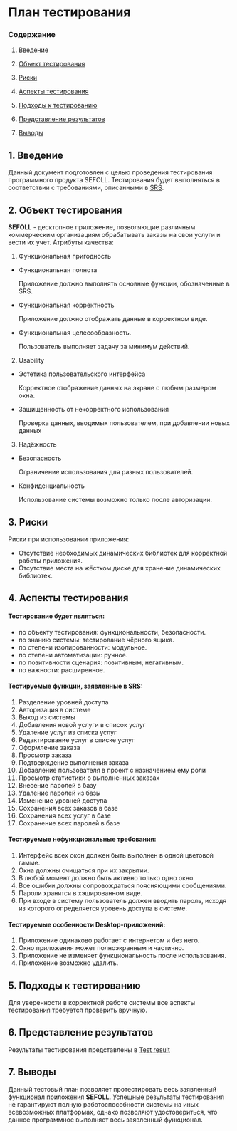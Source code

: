 # План тестирования

### Содержание

1.  [Введение](https://github.com/Alex-Sidorov/SEFOLL/blob/master/documents/test.md#1-%D0%B2%D0%B2%D0%B5%D0%B4%D0%B5%D0%BD%D0%B8%D0%B5)
    
2.  [Объект тестирования](https://github.com/Alex-Sidorov/SEFOLL/blob/master/documents/test.md#2-%D0%BE%D0%B1%D1%8A%D0%B5%D0%BA%D1%82-%D1%82%D0%B5%D1%81%D1%82%D0%B8%D1%80%D0%BE%D0%B2%D0%B0%D0%BD%D0%B8%D1%8F)
    
3.  [Риски](https://github.com/Alex-Sidorov/SEFOLL/blob/master/documents/test.md#3-%D1%80%D0%B8%D1%81%D0%BA%D0%B8)
    
4.  [Аспекты тестирования](https://github.com/Alex-Sidorov/SEFOLL/blob/master/documents/test.md#4-%D0%B0%D1%81%D0%BF%D0%B5%D0%BA%D1%82%D1%8B-%D1%82%D0%B5%D1%81%D1%82%D0%B8%D1%80%D0%BE%D0%B2%D0%B0%D0%BD%D0%B8%D1%8F)

5.  [Подходы к тестированию](https://github.com/Alex-Sidorov/SEFOLL/blob/master/documents/test.md#5-%D0%BF%D0%BE%D0%B4%D1%85%D0%BE%D0%B4%D1%8B-%D0%BA-%D1%82%D0%B5%D1%81%D1%82%D0%B8%D1%80%D0%BE%D0%B2%D0%B0%D0%BD%D0%B8%D1%8E)

6.  [Представление результатов](https://github.com/Alex-Sidorov/SEFOLL/blob/master/documents/test.md#6-%D0%BF%D1%80%D0%B5%D0%B4%D1%81%D1%82%D0%B0%D0%B2%D0%BB%D0%B5%D0%BD%D0%B8%D0%B5-%D1%80%D0%B5%D0%B7%D1%83%D0%BB%D1%8C%D1%82%D0%B0%D1%82%D0%BE%D0%B2)
    
7.  [Выводы](https://github.com/Alex-Sidorov/SEFOLL/blob/master/documents/test.md#7-%D0%B2%D1%8B%D0%B2%D0%BE%D0%B4%D1%8B)
    

## 1. Введение

Данный документ подготовлен с целью проведения тестирования программного продукта SEFOLL. Тестирования будет выполняться в соответствии с требованиями, описанными в [SRS](https://github.com/Alex-Sidorov/SEFOLL/blob/master/documents/srs.md).

## 2. Объект тестирования
**SEFOLL** - десктопное приложение, позволяющие различным коммерческим организациям обрабатывать заказы на свои услуги и вести их учет.
Атрибуты качества:
1.  Функциональная пригодность
-   Функциональная полнота

    Приложение должно выполнять основные функции, обозначенные в SRS.
-   Функциональная корректность
 
    Приложение должно отображать данные в корректном виде.
-   Функциональная целесообразность.
 
    Пользователь выполняет задачу за минимум действий.
2.  Usability

-   Эстетика пользовательского интерфейса  
    
    Корректное отображение данных на экране с любым размером окна.
-   Защищенность от некорректного использования  
    
    Проверка данных, вводимых пользователем, при добавлении  новых данных
 3. Надёжность
  - Безопасность 
	 
     Ограничение использования для разных пользователей.
- Конфиденциальность
 
    Использование системы возможно только после авторизации.  


## 3. Риски

Риски при использовании приложения:

-   Отсутствие необходимых динамических библиотек для корректной работы приложения.
-   Отсутствие места на жёстком диске для хранение динамических библиотек.

## 4. Аспекты тестирования

#### Тестирование будет являться:
- по объекту тестирования: функциональности, безопасности.
- по знанию системы: тестирование чёрного ящика.
- по степени изолированности: модульное.
- по степени автоматизации: ручное.
- по позитивности сценария: позитивным, негативным.
- по важности: расширенное.

#### Тестируемые  функции, заявленные в SRS:  

1. Разделение уровней доступа
2. Авторизация в системе 
3.  Выход из системы    
4.  Добавления новой услуги в список услуг  
5.  Удаление услуг из списка услуг
6.  Редактирование услуг в списке услуг
7.  Оформление заказа  
8.  Просмотр заказа   
9.  Подтверждение выполнения заказа
10.  Добавление пользователя в проект с назначением ему роли  
11. Просмотр статистики о выполненных заказах 
12.  Внесение паролей в базу   
13.  Удаление паролей из базы
14.  Изменение уровней доступа
15.  Сохранения всех заказов в базе
16.  Сохранения всех услуг в базе 
17.  Сохранение всех паролей в базе  

#### Тестируемые  нефункциональные требования:
1. Интерфейс всех окон должен быть выполнен в одной цветовой гамме.
2.  Окна должны очищаться при их закрытии.
3.  В любой момент должно быть активно только одно окно.
4.   Все ошибки должны сопровождаться поясняющими сообщениями.
5. Пароли хранятся в хэшированном виде.
6. При входе в систему пользователь должен вводить пароль, исходя из которого определяется уровень доступа в системе.

#### Тестируемые особенности Desktop-приложений:
1. Приложение одинаково работает с интернетом и без него.
2. Окно приложения может полноэкранным и частично.
3. Приложение не изменяет функциональность после использования.
4. Приложение возможно удалить.

## 5. Подходы к тестированию

Для уверенности в корректной работе системы все аспекты тестирования требуется проверить вручную.
## 6. Представление результатов

Результаты тестирования представлены в [Test result](https://github.com/Alex-Sidorov/SEFOLL/blob/master/documents/test%20result.md)

## 7. Выводы

Данный тестовый план позволяет протестировать весь заявленный функционал приложения **SEFOLL**.  Успешные результаты тестирования не гарантируют полную работоспособности системы на иных всевозможных платформах, однако позволяют удостовериться, что данное программное выполняет весь заявленный функционал.
